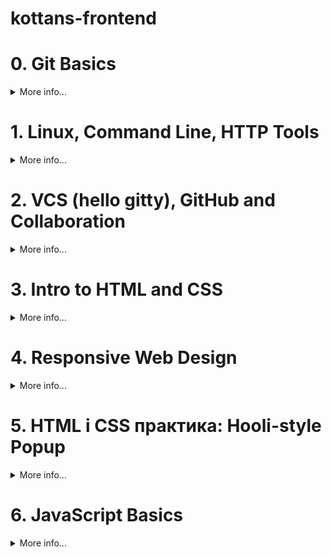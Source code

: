 
# kottans-frontend
# 0. Git Basics
<details><summary>More info...</summary>
  
## Курс [Introduction to Git and GitHub](https://www.coursera.org/learn/introduction-git-github):
- [x] Тиждень 1:<details><summary>Week 1</summary><img src = "https://user-images.githubusercontent.com/97355715/181358513-e6c999dc-d1f3-4826-a489-370655e94c4a.png"></details>
- [x] Тиждень 2:<details><summary>Week 2</summary><img src = "https://user-images.githubusercontent.com/97355715/181475811-33273c07-2968-4866-9be0-632999f039af.png"></details>

### SUMMARY:
Доволі важкий початок) ледве пробралась крізь ці непроглядні хащі перших занять першого тижня (Лінукс). Але далі все було набагато легше (коли пішов просто Гіт). Тому, найважливіший урок - не дизморалитись на початку :)

## [learngitbranching.js.org](https://learngitbranching.js.org/?locale=uk):
- [x] Основи:<details><summary>Basics</summary><img src = "https://user-images.githubusercontent.com/97355715/181358066-c7dd0e64-88a7-4dd3-8eb2-ca3efb483f71.png"></details>
- [x] Віддалені репозиторії: Push & Pull -- віддалені репозиторії в Git!:<details><summary>Push & Pull</summary><img src = "https://user-images.githubusercontent.com/97355715/181451001-5d1daed8-eef0-4782-bf12-1b0a1c91c631.png"></details>

### SUMMARY:
Цікава гра) довелось трішки помучитись, але було дуже корисно відшліфувати навички на практиці.

## Надіслати pull-request
Ось: https://github.com/kottans/mock-repo/pull/767
## Додаткові матеріали:
- [ ] [Лекція по Git від Олексія Руденка](https://www.youtube.com/playlist?list=PLS8sEUxbfFY9MnPIFPTNlaS5xX7P5Ge-5)
- [x] [Git за 30 хвилин](https://codeguida.com/post/453)
- [x] [Git tips — закріпити свої знання про Git](https://www.webfx.com/blog/web-design/git-tips/)
- [x] [About Merge Conflicts](https://docs.github.com/en/pull-requests/collaborating-with-pull-requests/addressing-merge-conflicts/about-merge-conflicts)
- [x] [Resoilving a Merge Conflict](https://docs.github.com/en/pull-requests/collaborating-with-pull-requests/addressing-merge-conflicts/resolving-a-merge-conflict-using-the-command-line)
- [ ] [Communicating using Markdown](https://lab.github.com/githubtraining/communicating-using-markdown)
- [ ] [Learn anything front-end](https://learn-anything.xyz/web-development/front-end)
- [ ] [TypingClub — покращити швидкість набору на клавіатурі](https://www.typingclub.com/) WIP - 308/685 Typing Jungle ^_^
- [x] [How to Learn and Cope with Negative Thoughts](https://guides.hexlet.io/learning/) - дуже корисний мотиваційний ресурс, щоб не впадати в зневіру)

## GENERAL SUMMARY:
Я очікувала, що буде легше) Багато матеріалів. Курс на Курсері потребує часу, але вартий того. Проходити англійською не найлегший квест, проте можливо. Чи вдалось розібратись з роботою Гіта і почуватись у ньому впевненіше? 100%. Урок - не варто недооцінювати скільки часу займе проходження)
</details>

# 1. Linux, Command Line, HTTP Tools
<details><summary>More info...</summary>
  
## [Linux Survival (4 modules)](https://linuxsurvival.com/linux-tutorial-introduction/):
<details><summary>4 Quizes:</summary><img src = "https://user-images.githubusercontent.com/97355715/181487413-849cf1cb-98d6-480e-8338-85d5833a9437.png"><img src = "https://user-images.githubusercontent.com/97355715/181627516-4e9f9e90-818b-40d4-af91-677a8d5fcfa3.png"><img src = "https://user-images.githubusercontent.com/97355715/181744716-2daa92e4-4282-4c3b-8436-9d094b4dee97.png"><img src = "https://user-images.githubusercontent.com/97355715/181748214-88268adb-5b2c-41a5-9cfd-2d04ab88b759.png"></details>

### SUMMARY:
Перше знайомство з Linux. Чимало знайомого чи подібного завдяки використанню cmd. Записування у блокнот дуже допомогає, бо багато інфи. Була здивовано опціям надання/позбавлення доступу в Лінуксі, як і розподілам на 3 категорії: user, group, other. Назви деяких команд трішки конфузять: man, finger, kill -9) В той час, як інші дуже логічні скорочення, що сприяє їх запам'ятовуванню.
## [HTTP: Протокол, який повинен розуміти кожний веб-розробник - Частина 1](https://code.tutsplus.com/uk/tutorials/http-the-protocol-every-web-developer-must-know-part-1--net-31177)
Був досвід використання Fiddler. Нарешті приблизно зрозуміла що це і для чого. Розуміння що таке HTTP раніше не було. Не скажу, що стаття дуже легка для сприйняття та розуміння, але розуміння точно з'явилось. Усміхнулась від того, що фіча протоколу HTTP 1.1 chunked transfer-coding - нагадує Half-life: замість того, щоб грузити всю карту, карта розділена на невеличкі шматочки, і коли гравець підходить до закінчення шматочка - підгружається інший)) це, звісно, трішки інше, бо там суть в розбивці на шматочки, без вказування пам'яті, які займає шматочок, а воно просто ділиться і підгружається доти, допоки останній шматочок не буде 0 розміру)
## [HTTP: Протокол, який повинен розуміти кожний веб-розробник - Частина 2](https://code.tutsplus.com/uk/tutorials/http-the-protocol-every-web-developer-must-know-part-2--net-31155)
Було непросто. Сподобалась частина про детальне пояснення роботи HTTPS протоколу і кеш. Відчуваю потребу повернутись до цієї інфи через деякий час, бо щось є сумніви чи я все допетрала...
## Додаткові матеріали:
- [x] [How I taught myself to code in eight weeks](https://lifehacker.com/how-i-taught-myself-to-code-in-eight-weeks-511615189) - прочитала, але не скористалась порадами і курсами((
- [ ] [How JavaScript works: Deep dive into WebSockets and HTTP/2 with SSE + how to pick the right path](https://blog.sessionstack.com/how-javascript-works-deep-dive-into-websockets-and-http-2-with-sse-how-to-pick-the-right-path-584e6b8e3bf7) - tltr, трішки пізніше)
- [ ] [Command Line Power User](https://commandlinepoweruser.com/) - пізніше
- [ ] [Configuring Linux Web Servers](https://www.udacity.com/course/configuring-linux-web-servers--ud299) - Лінукс поки не на часі(
- [ ] [Networking for Web Developers](https://www.udacity.com/course/networking-for-web-developers--ud256) - оце на часі, але поки нема часу)

  </details>
  
# 2. VCS (hello gitty), GitHub and Collaboration
<details><summary>More info...</summary>
  
## Курс [Introduction to Git and GitHub](https://www.coursera.org/learn/introduction-git-github):
- [x] Тиждень 3:<details><summary>Week3</summary><img src = "https://github.com/filoxera1409/kottans-frontend/blob/main/task_git_collaboration/Screenshot%202022-08-02%20185357.jpg"></details>
- [x] Тиждень 4:<details><summary>Week4</summary><img src = "https://github.com/filoxera1409/kottans-frontend/blob/main/task_git_collaboration/Screenshot%202022-08-02%20203317.jpg"></details>
  
## [learngitbranching.js.org](https://learngitbranching.js.org/?locale=uk):
  
- [x] Основи: Їдемо далі, Переміщуємо роботу туди-сюди:<details><summary>Basics</summary><img src = "https://github.com/filoxera1409/kottans-frontend/blob/main/task_git_collaboration/Screenshot%202022-08-01%20205831.jpg"></details>
- [x] Віддалені репозиторії: Через origin – до зірок. Прогресивне використання Git Remotes:<details><summary>Git advanced</summary><img src = "https://github.com/filoxera1409/kottans-frontend/blob/main/task_git_collaboration/Screenshot%202022-08-02%20205828.jpg"></details>
  
## Додаткові матеріали:
- [ ] [An Introduction to Git and GitHub by Brian Yu (CS50 course), video, ~40 min.](https://www.youtube.com/playlist?list=PLS8sEUxbfFY9MnPIFPTNlaS5xX7P5Ge-5)
- [ ] [Oh shit, git!](https://www.youtube.com/watch?v=MJUJ4wbFm_A)
- [ ] [Flight rules for git](https://github.com/k88hudson/git-flight-rules)
- [ ] [GitHub Learning Lab](https://lab.github.com/)

### SUMMARY:
Взагалі, все,що дізналась, було новим для мене. Основний урок за цей курс - спочатку потрібно проходити теоретичний матеріал, а потім практикуватись, так буде простіше :) Дуже сподобалось гратись з "learngitbranching.js.org" - все чітко пояснюється, і з цими кульками прекрасно вдається візуалізвуати, що відбувається при виконанні різних команд. Курс на Курсері дуже інформативний, але доволі абстрактний. Перші 2 тижні я пройшла з доступод до "лабораторних робіт" і було простіше, бо хоч якась наочність, тижні 3-4 - просто якась теоретична інфа про команди. Не зважаючи на "практичну" частину у вигляді гри з кульками "learngitbranching.js.org" - все одно не вистачало практики для розуміння цих всіх команд. З розрахунку, дізнатись, які є команди і приблизного розуміння, що це і до чого - гуд, а от чи вдалось мені щось більше - хз. Мб, варто повернутись пізніше чи коли буде актуально. Принаймні рівень базового розуміння точно є)
Чесно кажучи, сил на освоєння додаткових матеріалів взагалі не було(
</details>

# 3. Intro to HTML and CSS
<details><summary>More info...</summary>
  
- [x] [HTML&CSS: Week1](https://www.coursera.org/learn/html-css-javascript-for-web-developers/home/week/1)<details><summary>Week 1</summary><img src = "https://github.com/filoxera1409/kottans-frontend/blob/main/task_html_css_intro/Screenshot%202022-08-06%20141753.jpg"></details>
- [x] [HTML&CSS: Week2](https://www.coursera.org/learn/html-css-javascript-for-web-developers/home/week/1)<details><summary>Week 2</summary><img src = "https://github.com/filoxera1409/kottans-frontend/blob/main/task_html_css_intro/Screenshot%202022-08-06%20180525.jpg"></details>
- [x] [HTML: Codecademy](https://www.codecademy.com/learn/learn-html)<details><summary>HTML: Codecademy</summary><img src = "https://github.com/filoxera1409/kottans-frontend/blob/main/task_html_css_intro/Screenshot%202022-08-06%20143419.jpg"></details>
- [x] [CSS: Codecademy](https://www.codecademy.com/learn/learn-css)<details><summary>CSS: Codecademy</summary><img src = "https://github.com/filoxera1409/kottans-frontend/blob/main/task_html_css_intro/Screenshot%202022-08-06%20210126.jpg"></details>
  
 ## Додаткові матеріали:
  - [ ] [YouTube HTML/CSS](https://www.youtube.com/watch?v=z3GS5oYGq5U&list=PLM6XATa8CAG4uCli-pMvuvwj46UaQoqIc&index=5)
  - [ ] [freecodecamp.org](https://www.freecodecamp.org/learn/responsive-web-design/) - частково пройдений курс Legacy Responsive Web Design (2/7)
  - [ ] [GitHub course about HTML](https://lab.github.com/githubtraining/introduction-to-html)
  - [x] [cantunsee](https://cantunsee.space/) - дуже кльова гра на гостроту зору та вміння підмічати; пройшла з задоволенням
  - [ ] [Publish your static web site using GitHub Pages](https://lab.github.com/githubtraining/github-pages)
 
 ### SUMMARY:
  #### HTML
  З HTML знайома. Дуже сподобався практичний курс на Codecademy. По-перше, ніколи не зіштовхувалась з таблицями, тегами та структурою побудови. По-друге, дуже цікавою та новою виявилась частина про Form Validation та встановлення мінімального та максимального значень, встановлення мінімальної та максимальної довжини тексту, який вводитимуть та перевірку на введення відповідних символів. Неодноразово зустрічалась з ними на практиці, але не думала, що ці всі параметри так легко задаються як атрибути до тегу форми. По-третє, відкрила для себе теги &lt;aside&gt;, &lt;figure&gt;, &lt;embed&gt;.
  
  Загалом, корисно було почути на 2 курсах (курсера і codecademy) про необхідність використання тегів для структурування сторінки: &lt;header&gt;, &lt;nav&gt;, &lt;section&gt;, &lt;main&gt;, &lt;article&gt;, &lt;figure&gt;, &lt;footer&gt;, etc. Це не дуже очевидно, оскільки не обов'язково для використання, а тому кожен верстає як хоче. Ці ресурси переконали мене остаточно, що краще їх таки використовувати всюди. 
  
  З курсу на Курсері дізналась кілька цікавих моментів. По-перше, веб-валідатор [W3](https://validator.w3.org/#validate_by_input). По-друге, вдалось поглибити теоретичні знання та дізнатись детальніше про doctype declaration. Корисний сайт від спікера курсу на Курсері [ClearlyDecoded](https://clearlydecoded.com/).
  
  #### CSS
  В курсі на Курсері було багато цікавої і нової для мене інформації. Цікаве і корисне посилання на [CSS Zen Garden](csszengarden.com) - прекрасна можливість побачити силу стилізації. Дуже цікавими були лекції про алгоритми роботи CSS:
  <ul>
    <li>Origin - last declaration wins;</li>
    <li>Merge - declaration merges;</li>
    <li>Inheritance - принцип успадкування. Завдяки йому, всі елементи body отримують однакове значення, застосоване власне до body;</li>
    <li>Specificity - most specific selector combination wins.</li></ul>
  Order:
 <ol>
  <li>style="..."</li>
  <li>id</li>
  <li>class/pseudo-class/attibute</li>
  <li>number of elements</li>
</ol> 
Сподобались пояснення щодо box model і позиціонування елементів - нарешті вдалось скласти картинку. Вперше почула про властивість clear і її значення: left, right, both; Загалом - хороший курс, в якому систематично все пояснюється.
</details>

# 4. Responsive Web Design
<details><summary>More info...</summary>
  
- [x] [Responsive web design basics](https://web.dev/i18n/en/responsive-web-design-basics/)
- [x] [FLEXBOX. Вчимося верстати на флексах](https://www.youtube.com/playlist?list=PLM6XATa8CAG5mPV60dMmjMRrHVW4LmV2x)
- [x] [Flexbox Froggy](http://flexboxfroggy.com/#uk)<details><summary>Frogs</summary><img src = "https://github.com/filoxera1409/kottans-frontend/blob/main/task_responsive_web_design/Screenshot%202022-08-08%20174139.jpg"></details>
- [x] [CSS Grid Layout](https://www.youtube.com/watch?v=GV92IdMGFfA&list=PLM6XATa8CAG5pXQrW_kDaeZb_uIAMNZIm)
- [x] [Grid Garden](http://cssgridgarden.com/)<details><summary>Carrots</summary><img src = "https://github.com/filoxera1409/kottans-frontend/blob/main/task_responsive_web_design/Screenshot%202022-08-08%20214010.jpg"></details>
  
## Додаткові матеріали:
- [x] [Specificity](https://developer.mozilla.org/en-US/docs/Web/CSS/Specificity?retiredLocale=uk)
- [x] [Specificity calculator](https://specificity.keegan.st/)
- [x] [11 things I learned reading the flexbox spec](https://medium.com/hackernoon/11-things-i-learned-reading-the-flexbox-spec-5f0c799c776b)
- [ ] [Flexbox Zombies (game)](https://flexboxzombies.com/p/flexbox-zombies)
- [ ] [HiDPI Screens and Web Development](https://tech.cars.com/hidpi-screens-and-web-development-72eb9b07ce7)
### SUMMARY:
Чомусь, звичною для мене практикою є проходити практичні заняття, а потім слухати теорію. Дуже сподобались ігри Flexbox Froggy i Grid Garden. З жабками все було дуже швидко і просто, а з морквиночками прийшлось трішки помучитись. Про grid були якісь уявлення через незначну практику використання Bootstrap. Здивована "гнучкістю" grid задавати і вертикальне, і горизонтальне значення та ще й однією командою: <strong> grid-area: 1/1/3/3 (1-row start, 2-col start, 3-row end, 4-col end)</strong>.<br/>
Відеоуроки по верстці на флексах були дуже корисні. Зазвичай, користувалась для флексів вбудованим в Inspect налаштовувачем). То звісно гарно, але завдяки урокам вдалось зрозуміти як то все працює + дізналась про невідомі раніше ніштяки. Наприклад, про використання <strong> align-self, order, flex (flex-basis, flex-grow, flex-shrink) </strong> для позиціонування флекс-елементів.<br/>
Відеоуроки по грідах виявились дуже корисними, оскільки з grid раніше не використовувала. Дуже вразили адаптивні можливості і здатність розташовувати елементи сітки як завгодно.
</details>

# 5. HTML і CSS практика: Hooli-style Popup
<details><summary>More info...</summary>

[Demo](https://filoxera1409.github.io/hoolie-popup/) |
[Code base](https://github.com/filoxera1409/hoolie-popup)
  </details>

# 6. JavaScript Basics
<details><summary>More info...</summary>

- [ ] [Вступ до JS](https://www.coursera.org/learn/html-css-javascript-for-web-developers/home/week/4)<details><summary></summary><img src = ""></details>
- [x] [FreeCodeCamp: Basic JavaScript](https://www.freecodecamp.org/learn/javascript-algorithms-and-data-structures/basic-javascript/)<details><summary></summary><img src = "https://github.com/filoxera1409/kottans-frontend/blob/main/task_js_basics/Screenshot%202022-08-24%20192938.jpg"></details>
- [x] [FreeCodeCamp: ES6 Challenges: Виконайте початкові 17 вправ (до Write Concise Declarative Functions with ES6)](https://www.freecodecamp.org/learn/javascript-algorithms-and-data-structures/es6/)<details><summary></summary><img src = "https://github.com/filoxera1409/kottans-frontend/blob/main/task_js_basics/Screenshot%202022-08-24%20223547.jpg"></details>
- [ ] [FreeCodeCamp: Basic Data Structures ](https://www.freecodecamp.org/learn/javascript-algorithms-and-data-structures/basic-data-structures/)<details><summary></summary><img src = ""></details>
- [ ] [FreeCodeCamp: Basic Algorithm Scripting](https://www.freecodecamp.org/learn/javascript-algorithms-and-data-structures/basic-algorithm-scripting/)<details><summary></summary><img src = ""></details>
- [ ] [FreeCodeCamp: Functional Programming](https://www.freecodecamp.org/learn/javascript-algorithms-and-data-structures/functional-programming/)<details><summary></summary><img src = ""></details>
- [ ] [FreeCodeCamp: Algorithm Scripting Challenges: Розв’яжіть початкові 11 задач](https://www.freecodecamp.org/learn/javascript-algorithms-and-data-structures/intermediate-algorithm-scripting/)<details><summary></summary><img src = ""></details>
  
## Додаткові матеріали:
- [ ] [FunFunFunction - Functional programming in JavaScript](https://www.youtube.com/playlist?list=PL0zVEGEvSaeEd9hlmCXrk5yUyqUag-n84)
- [ ] [Algorithms Course by Khan Academy](https://www.khanacademy.org/computing/computer-science/algorithms)
- [ ] [Visualization of Common Algorithms and Data Structures](https://www.cs.usfca.edu/~galles/visualization/Algorithms.html)
- [ ] [JavaScript Algorithms and Data Structures examples](https://github.com/trekhleb/javascript-algorithms)
- [ ] [You Don't Know JS Yet: Get Started - 2nd Edition](https://github.com/getify/You-Dont-Know-JS/tree/2nd-ed/get-started)
- [ ] [JavaScript Equality Table Game](https://eqeq.js.org/)
- [ ] [JavaScript-Equality-Table](https://dorey.github.io/JavaScript-Equality-Table/)
### SUMMARY:

</details>
